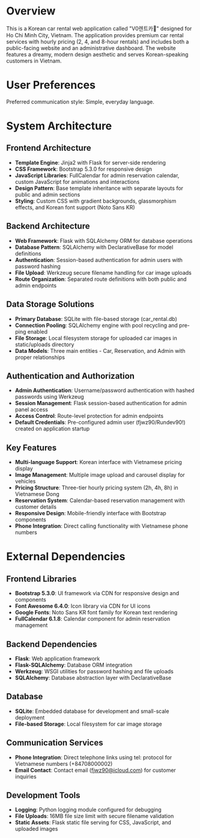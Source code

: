 # Overview

This is a Korean car rental web application called "V0렌트카🚀" designed for Ho Chi Minh City, Vietnam. The application provides premium car rental services with hourly pricing (2, 4, and 8-hour rentals) and includes both a public-facing website and an administrative dashboard. The website features a dreamy, modern design aesthetic and serves Korean-speaking customers in Vietnam.

# User Preferences

Preferred communication style: Simple, everyday language.

# System Architecture

## Frontend Architecture
- **Template Engine**: Jinja2 with Flask for server-side rendering
- **CSS Framework**: Bootstrap 5.3.0 for responsive design
- **JavaScript Libraries**: FullCalendar for admin reservation calendar, custom JavaScript for animations and interactions
- **Design Pattern**: Base template inheritance with separate layouts for public and admin sections
- **Styling**: Custom CSS with gradient backgrounds, glassmorphism effects, and Korean font support (Noto Sans KR)

## Backend Architecture
- **Web Framework**: Flask with SQLAlchemy ORM for database operations
- **Database Pattern**: SQLAlchemy with DeclarativeBase for model definitions
- **Authentication**: Session-based authentication for admin users with password hashing
- **File Upload**: Werkzeug secure filename handling for car image uploads
- **Route Organization**: Separated route definitions with both public and admin endpoints

## Data Storage Solutions
- **Primary Database**: SQLite with file-based storage (car_rental.db)
- **Connection Pooling**: SQLAlchemy engine with pool recycling and pre-ping enabled
- **File Storage**: Local filesystem storage for uploaded car images in static/uploads directory
- **Data Models**: Three main entities - Car, Reservation, and Admin with proper relationships

## Authentication and Authorization
- **Admin Authentication**: Username/password authentication with hashed passwords using Werkzeug
- **Session Management**: Flask session-based authentication for admin panel access
- **Access Control**: Route-level protection for admin endpoints
- **Default Credentials**: Pre-configured admin user (fjwz90/Rundev90!) created on application startup

## Key Features
- **Multi-language Support**: Korean interface with Vietnamese pricing display
- **Image Management**: Multiple image upload and carousel display for vehicles
- **Pricing Structure**: Three-tier hourly pricing system (2h, 4h, 8h) in Vietnamese Dong
- **Reservation System**: Calendar-based reservation management with customer details
- **Responsive Design**: Mobile-friendly interface with Bootstrap components
- **Phone Integration**: Direct calling functionality with Vietnamese phone numbers

# External Dependencies

## Frontend Libraries
- **Bootstrap 5.3.0**: UI framework via CDN for responsive design and components
- **Font Awesome 6.4.0**: Icon library via CDN for UI icons
- **Google Fonts**: Noto Sans KR font family for Korean text rendering
- **FullCalendar 6.1.8**: Calendar component for admin reservation management

## Backend Dependencies
- **Flask**: Web application framework
- **Flask-SQLAlchemy**: Database ORM integration
- **Werkzeug**: WSGI utilities for password hashing and file uploads
- **SQLAlchemy**: Database abstraction layer with DeclarativeBase

## Database
- **SQLite**: Embedded database for development and small-scale deployment
- **File-based Storage**: Local filesystem for car image storage

## Communication Services
- **Phone Integration**: Direct telephone links using tel: protocol for Vietnamese numbers (+84708000002)
- **Email Contact**: Contact email (fjwz90@icloud.com) for customer inquiries

## Development Tools
- **Logging**: Python logging module configured for debugging
- **File Uploads**: 16MB file size limit with secure filename validation
- **Static Assets**: Flask static file serving for CSS, JavaScript, and uploaded images